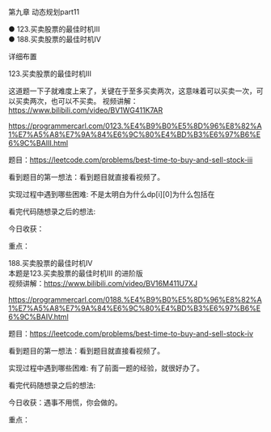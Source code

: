 第九章 动态规划part11

● 123.买卖股票的最佳时机III  
● 188.买卖股票的最佳时机IV 

 详细布置 

 123.买卖股票的最佳时机III  

这道题一下子就难度上来了，关键在于至多买卖两次，这意味着可以买卖一次，可以买卖两次，也可以不买卖。
视频讲解：https://www.bilibili.com/video/BV1WG411K7AR

https://programmercarl.com/0123.%E4%B9%B0%E5%8D%96%E8%82%A1%E7%A5%A8%E7%9A%84%E6%9C%80%E4%BD%B3%E6%97%B6%E6%9C%BAIII.html  

题目：https://leetcode.com/problems/best-time-to-buy-and-sell-stock-iii

看到题目的第一想法：看到题目就直接看视频了。

实现过程中遇到哪些困难: 不是太明白为什么dp[i][0]为什么包括在

看完代码随想录之后的想法:

今日收获：

重点：

 188.买卖股票的最佳时机IV  
本题是123.买卖股票的最佳时机III 的进阶版  
视频讲解：https://www.bilibili.com/video/BV16M411U7XJ

https://programmercarl.com/0188.%E4%B9%B0%E5%8D%96%E8%82%A1%E7%A5%A8%E7%9A%84%E6%9C%80%E4%BD%B3%E6%97%B6%E6%9C%BAIV.html

题目：https://leetcode.com/problems/best-time-to-buy-and-sell-stock-iv

看到题目的第一想法：看到题目就直接看视频了。

实现过程中遇到哪些困难: 有了前面一题的经验，就很好办了。

看完代码随想录之后的想法:

今日收获：遇事不用慌，你会做的。

重点：
